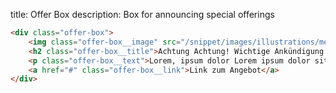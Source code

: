 title: Offer Box
description: Box for announcing special offerings

```html
<div class="offer-box">
    <img class="offer-box__image" src="/snippet/images/illustrations/megaphonemitlady.png" alt="Lady mit Megaphon" />
    <h2 class="offer-box__title">Achtung Achtung! Wichtige Ankündigung!</h2>
    <p class="offer-box__text">Lorem, ipsum dolor Lorem ipsum dolor sit amet consectetur adipisicing elit. Praesentium, atque?</p>
    <a href="#" class="offer-box__link">Link zum Angebot</a>
</div>
```
